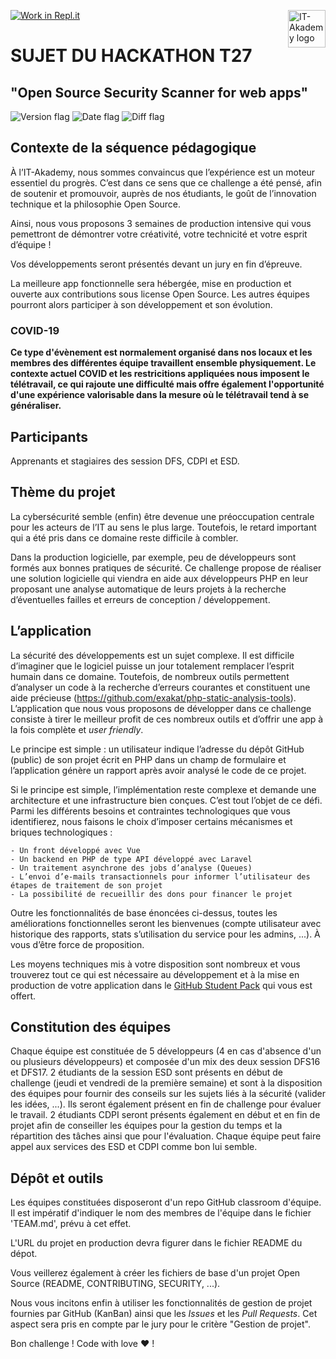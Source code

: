 [![Work in Repl.it](https://classroom.github.com/assets/work-in-replit-14baed9a392b3a25080506f3b7b6d57f295ec2978f6f33ec97e36a161684cbe9.svg)](https://classroom.github.com/online_ide?assignment_repo_id=274952&assignment_repo_type=GroupAssignmentRepo)
<a href="https://www.it-akademy.fr/">
    <img src="https://www.it-akademy.fr/img/logo.png" alt="IT-Akademy logo" title="IT-Akademy" align="right" height="60" />
</a>

# SUJET DU HACKATHON T27
## "Open Source Security Scanner for web apps"

![Version flag](https://img.shields.io/badge/Version-2.0.0-green?style=flat-square)
![Date flag](https://img.shields.io/badge/Date-27%2F07%2F2020-blue?style=flat-square)
![Diff flag](https://img.shields.io/badge/Diffusion-restreinte-red?style=flat-square)

## Contexte de la séquence pédagogique

À l’IT-Akademy, nous sommes convaincus que l’expérience  est un moteur essentiel du progrès. C’est dans ce sens que ce challenge a été pensé, afin de soutenir et promouvoir, auprès de nos étudiants, le goût de l’innovation technique et la philosophie Open Source.

Ainsi, nous vous proposons 3 semaines de production intensive qui vous pemettront de démontrer votre créativité, votre technicité et votre esprit d’équipe !

Vos développements seront présentés devant un jury en fin d’épreuve.

La meilleure app fonctionnelle sera hébergée, mise en production et ouverte aux contributions sous license Open Source. Les autres équipes pourront alors participer à son développement et son évolution.

### COVID-19
**Ce type d'évènement est normalement organisé dans nos locaux et les membres des différentes équipe travaillent ensemble physiquement. Le contexte actuel COVID et les restricitions appliquées nous imposent le télétravail, ce qui rajoute une difficulté mais offre également l'opportunité d'une expérience valorisable dans la mesure où le télétravail tend à se généraliser.**

## Participants

Apprenants et stagiaires des session DFS, CDPI et ESD.

## Thème du projet

La cybersécurité semble (enfin) être devenue une préoccupation centrale pour les acteurs de l’IT au sens le plus large. Toutefois, le retard important qui a été pris dans ce domaine reste difficile à combler. 

Dans la production logicielle, par exemple, peu de développeurs sont formés aux bonnes pratiques de sécurité. Ce challenge propose de réaliser une solution logicielle qui viendra en aide aux développeurs PHP en leur proposant une analyse automatique de leurs projets à la recherche d’éventuelles failles et erreurs de conception / développement.

## L’application

La sécurité des développements est un sujet complexe. Il est difficile d’imaginer que le logiciel puisse un jour totalement remplacer l’esprit humain dans ce domaine. Toutefois, de nombreux outils permettent d’analyser un code à la recherche d’erreurs courantes et constituent une aide précieuse (https://github.com/exakat/php-static-analysis-tools). L’application que nous vous proposons de développer dans ce challenge consiste à tirer le meilleur profit de ces nombreux outils et d’offrir une app à la fois complète et *user friendly*.

Le principe est simple : un utilisateur indique l’adresse du dépôt GitHub (public) de son projet écrit en PHP dans un champ de formulaire et l’application génère un rapport après avoir analysé le code de ce projet.

Si le principe est simple, l’implémentation reste complexe et demande une architecture et une infrastructure bien conçues. C’est tout l’objet de ce défi. Parmi les différents besoins et contraintes technologiques que vous identifierez, nous faisons le choix d’imposer certains mécanismes et briques technologiques : 

    - Un front développé avec Vue 
    - Un backend en PHP de type API développé avec Laravel
    - Un traitement asynchrone des jobs d’analyse (Queues)
    - L’envoi d’e-mails transactionnels pour informer l’utilisateur des étapes de traitement de son projet
    - La possibilité de recueillir des dons pour financer le projet

Outre les fonctionnalités de base énoncées ci-dessus, toutes les améliorations fonctionnelles seront les bienvenues (compte utilisateur avec historique des rapports, stats s’utilisation du service pour les admins, ...). À vous d’être force de proposition.

Les moyens techniques mis à votre disposition sont nombreux et vous trouverez tout ce qui est nécessaire au développement et à la mise en production de votre application dans le [GitHub Student Pack](https://education.github.com/pack/offers) qui vous est offert.

## Constitution des équipes

Chaque équipe est constituée de 5 développeurs (4 en cas d'absence d'un ou plusieurs développeurs) et composée d'un mix des deux session DFS16 et DFS17.
2 étudiants de la session ESD sont présents en début de challenge (jeudi et vendredi de la première semaine) et sont à la disposition des équipes pour fournir des conseils sur les sujets liés à la sécurité (valider les idées, ...). Ils seront également présent en fin de challenge pour évaluer le travail. 2 étudiants CDPI seront présents également en début et en fin de projet afin de conseiller les équipes pour la gestion du temps et la répartition des tâches ainsi que pour l'évaluation. Chaque équipe peut faire appel aux services des ESD et CDPI comme bon lui semble.

## Dépôt et outils

Les équipes constituées disposeront d'un repo GitHub classroom d'équipe. Il est impératif d'indiquer le nom des membres de l'équipe dans le fichier 'TEAM.md', prévu à cet effet.

L'URL du projet en production devra figurer dans le fichier README du dépot.

Vous veillerez également à créer les fichiers de base d'un projet Open Source (README, CONTRIBUTING, SECURITY, ...).

Nous vous incitons enfin à utiliser les fonctionnalités de gestion de projet fournies par GitHub (KanBan) ainsi que les *Issues* et les *Pull Requests*. Cet aspect sera pris en compte par le jury pour le critère "Gestion de projet".



Bon challenge ! Code with love :heart: !





